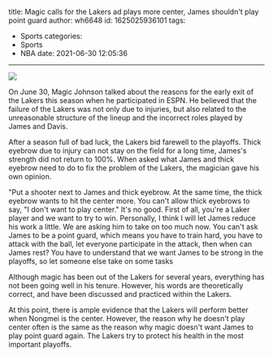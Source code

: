 title: Magic calls for the Lakers  ad plays more center, James shouldn't play point guard
author: wh6648
id: 1625025936101
tags: 
- Sports
categories: 
- Sports
- NBA
date: 2021-06-30 12:05:36
---
![](https://p8.itc.cn/q_70/images01/20210630/bef30756006242409175c765f86fc301.jpeg)


On June 30, Magic Johnson talked about the reasons for the early exit of the Lakers this season when he participated in ESPN. He believed that the failure of the Lakers was not only due to injuries, but also related to the unreasonable structure of the lineup and the incorrect roles played by James and Davis.

After a season full of bad luck, the Lakers bid farewell to the playoffs. Thick eyebrow due to injury can not stay on the field for a long time, James's strength did not return to 100%. When asked what James and thick eyebrow need to do to fix the problem of the Lakers, the magician gave his own opinion.

"Put a shooter next to James and thick eyebrow. At the same time, the thick eyebrow wants to hit the center more. You can't allow thick eyebrows to say, "I don't want to play center." It's no good. First of all, you're a Laker player and we want to try to win. Personally, I think I will let James reduce his work a little. We are asking him to take on too much now. You can't ask James to be a point guard, which means you have to train hard, you have to attack with the ball, let everyone participate in the attack, then when can James rest? You have to understand that we want James to be strong in the playoffs, so let someone else take on some tasks

Although magic has been out of the Lakers for several years, everything has not been going well in his tenure. However, his words are theoretically correct, and have been discussed and practiced within the Lakers.

At this point, there is ample evidence that the Lakers will perform better when Nongmei is the center. However, the reason why he doesn't play center often is the same as the reason why magic doesn't want James to play point guard again. The Lakers try to protect his health in the most important playoffs.

